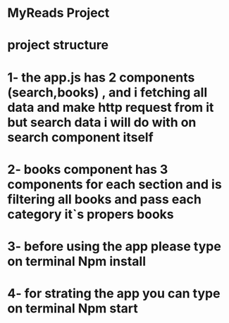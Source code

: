 # MyReads Project

# project structure

# 1- the app.js has 2 components (search,books) , and i fetching all data and make http request from it but search data i will do with on search component itself

# 2- books component has 3 components for each section and is filtering all books and pass each category it`s propers books

# 3- before using the app please type on terminal Npm install

# 4- for strating the app you can type on terminal Npm start
